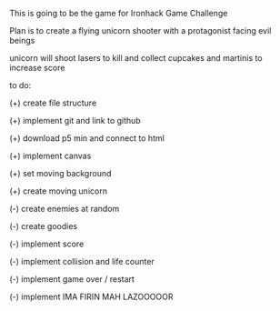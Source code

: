 This is going to be the game for Ironhack Game Challenge

Plan is to create a flying unicorn shooter with a protagonist facing evil beings

unicorn will shoot lasers to kill and collect cupcakes and martinis to increase score

to do:

(+) create file structure

(+) implement git and link to github

(+) download p5 min and connect to html

(+) implement canvas

(+) set moving background

(+) create moving unicorn

(-) create enemies at random

(-) create goodies

(-) implement score

(-) implement collision and life counter

(-) implement game over / restart

(-) implement IMA FIRIN MAH LAZOOOOOR
